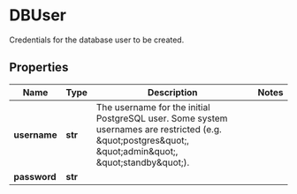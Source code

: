 # DBUser

Credentials for the database user to be created.
## Properties
| Name | Type | Description | Notes |
| ------------ | ------------- | ------------- | ------------- |
| **username** | **str** | The username for the initial PostgreSQL user. Some system usernames are restricted (e.g. \&quot;postgres\&quot;, \&quot;admin\&quot;, \&quot;standby\&quot;).  |  |
| **password** | **str** |  |  |


